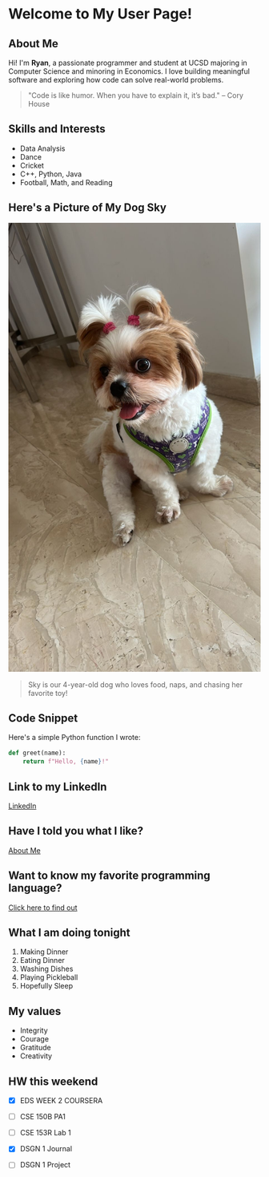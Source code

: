 # Welcome to My User Page!

## About Me
Hi! I'm **Ryan**, a passionate programmer and student at UCSD majoring in Computer Science and minoring in Economics. I love building meaningful software and exploring how code can solve real-world problems.

> "Code is like humor. When you have to explain it, it’s bad." – Cory House

## Skills and Interests
- Data Analysis
- Dance
- Cricket
- C++, Python, Java
- Football, Math, and Reading

## Here's a Picture of My Dog Sky
![My Dog Sky](sky.jpg)
> Sky is our 4-year-old dog who loves food, naps, and chasing her favorite toy!

## Code Snippet
Here's a simple Python function I wrote:

```python
def greet(name):
    return f"Hello, {name}!"
```

## Link to my LinkedIn
[LinkedIn](https://www.linkedin.com/in/ryan-awal/)

## Have I told you what I like?
[About Me](#skills-and-interests)

## Want to know my favorite programming language?
[Click here to find out](README.md)

## What I am doing tonight
1. Making Dinner
2. Eating Dinner
3. Washing Dishes
4. Playing Pickleball
5. Hopefully Sleep

## My values
- Integrity
- Courage 
- Gratitude
- Creativity

## HW this weekend
- [x] EDS WEEK 2 COURSERA
- [ ] CSE 150B PA1
- [ ] CSE 153R Lab 1
- [x] DSGN 1 Journal
- [ ] DSGN 1 Project

